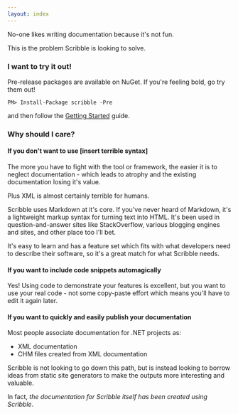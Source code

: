 ```yaml
---
layout: index
---
```


No-one likes writing documentation because it's not fun. 

This is the problem Scribble is looking to solve.

### I want to try it out!

Pre-release packages are available on NuGet. If you're feeling bold, go try them out!

<div class="nuget-badge">
  <p><code>PM&gt; Install-Package scribble -Pre</code></p>
</div>

and then follow the [Getting Started](/scribble/pages/getting-started.html) guide.

### Why should I care?

#### If you don't want to use [insert terrible syntax]

The more you have to fight with the tool or framework, the easier it is to neglect documentation - which leads to atrophy and the existing documentation losing it's value.

Plus XML is almost certainly terrible for humans.

Scribble uses Markdown at it's core. If you've never heard of Markdown, it's a lightweight markup syntax for turning text into HTML. It's been used in question-and-answer sites like StackOverflow, various blogging engines and sites, and other place too I'll bet.

It's easy to learn and has a feature set which fits with what developers need to describe their software, so it's a great match for what Scribble needs.

#### If you want to include code snippets automagically

Yes! Using code to demonstrate your features is excellent, but you want to use your real code - not some copy-paste effort which means you'll have to edit it again later.

#### If you want to quickly and easily publish your documentation

Most people associate documentation for .NET projects as:

 - XML documentation
 - CHM files created from XML documentation

Scribble is not looking to go down this path, but is instead looking to borrow ideas from static site generators to make the outputs more interesting and valuable.

In fact, *the documentation for Scribble itself has been created using Scribble*.
